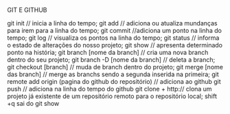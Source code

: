 GIT E GITHUB

git init // inicia a linha do tempo;
git add // adiciona ou atualiza mundanças para irem para a linha do tempo;
git commit //adiciona um ponto na linha do tempo;
git log // visualiza os pontos na linha do tempo;
git status // informa o estado de alterações do nosso projeto;
git show // apresenta determinado ponto na história;
git branch [nome da branch] // cria uma nova branch dentro do seu projeto;
git branch -D [nome da branch] // deleta a branch;
git checkout [branch] // muda de branch dentro do projeto;
git merge [nome das branch] // merge as branchs sendo a segunda inserida na primeira;
git remote add origin (pagina do github do repositório) // adiciona ao github 
git push // adiciona na linha do tempo do github
git clone + http:// clona um projeto já existente de um repositório remoto para o repositório local;
shift +q sai do git show
